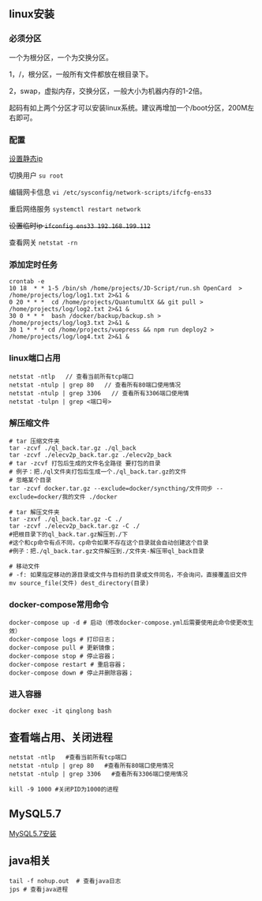 ## linux安装
### 必须分区
一个为根分区，一个为交换分区。

1，/，根分区，一般所有文件都放在根目录下。

2，swap，虚拟内存，交换分区，一般大小为机器内存的1-2倍。

起码有如上两个分区才可以安装linux系统。建议再增加一个/boot分区，200M左右即可。

### 配置

[设置静态ip](https://blog.csdn.net/zhaoyoulin2016/article/details/80441353)

切换用户 `su root`

编辑网卡信息 `vi /etc/sysconfig/network-scripts/ifcfg-ens33`

重启网络服务 `systemctl restart network`

~~设置临时ip `ifconfig ens33 192.168.199.112`~~

查看网关   `netstat -rn`

### 添加定时任务
```shell
crontab -e
10 18  * * 1-5 /bin/sh /home/projects/JD-Script/run.sh OpenCard  > /home/projects/log/log1.txt 2>&1 &
0 20 * * *  cd /home/projects/QuantumultX && git pull > /home/projects/log/log2.txt 2>&1 &
30 0 * * *  bash /docker/backup/backup.sh > /home/projects/log/log3.txt 2>&1 &
30 1 * * * cd /home/projects/vuepress && npm run deploy2 > /home/projects/log/log4.txt 2>&1 &
```

### linux端口占用

```
netstat -ntlp   // 查看当前所有tcp端口
netstat -ntulp | grep 80   // 查看所有80端口使用情况
netstat -ntulp | grep 3306   // 查看所有3306端口使用情
netstat -tulpn | grep <端口号>
```

### 解压缩文件

```shell
# tar 压缩文件夹
tar -zcvf ./ql_back.tar.gz ./ql_back
tar -zcvf ./elecv2p_back.tar.gz ./elecv2p_back
# tar -zcvf 打包后生成的文件名全路径 要打包的目录 
# 例子：把./ql文件夹打包后生成一个./ql_back.tar.gz的文件
# 忽略某个目录
tar -zcvf docker.tar.gz --exclude=docker/syncthing/文件同步 --exclude=docker/我的文件 ./docker

# tar 解压文件夹
tar -zxvf ./ql_back.tar.gz -C ./
tar -zcvf ./elecv2p_back.tar.gz -C ./
#把根目录下的ql_back.tar.gz解压到./下
#这个和cp命令有点不同，cp命令如果不存在这个目录就会自动创建这个目录
#例子：把./ql_back.tar.gz文件解压到./文件夹-解压带ql_back目录

# 移动文件
# -f: 如果指定移动的源目录或文件与目标的目录或文件同名，不会询问，直接覆盖旧文件
mv source_file(文件) dest_directory(目录)
```

### docker-compose常用命令
```shell
docker-compose up -d # 启动（修改docker-compose.yml后需要使用此命令使更改生效）
docker-compose logs # 打印日志；
docker-compose pull # 更新镜像；
docker-compose stop # 停止容器；
docker-compose restart # 重启容器；
docker-compose down # 停止并删除容器；
```

### 进入容器
```shell
docker exec -it qinglong bash
```

## 查看端占用、关闭进程
```shell
netstat -ntlp   #查看当前所有tcp端口
netstat -ntulp | grep 80   #查看所有80端口使用情况
netstat -ntulp | grep 3306   #查看所有3306端口使用情况
```

```shell
kill -9 1000 #关闭PID为1000的进程
```

## MySQL5.7
[MySQL5.7安装](https://blog.csdn.net/WYA1993/article/details//88890883)

## java相关
```shell
tail -f nohup.out  # 查看java日志
jps # 查看java进程
```





  









